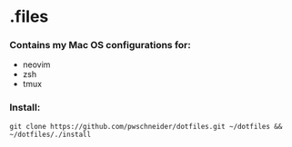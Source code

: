 # .files

### Contains my Mac OS configurations for:
* neovim
* zsh
* tmux

### Install:
```
git clone https://github.com/pwschneider/dotfiles.git ~/dotfiles && ~/dotfiles/./install
```
